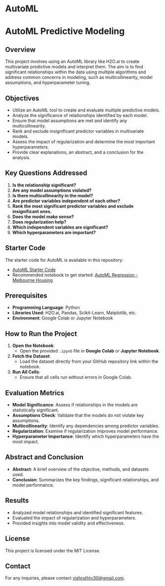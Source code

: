 # AutoML

# AutoML Predictive Modeling

## Overview
This project involves using an AutoML library like H2O.ai to create multivariate predictive models and interpret them. The aim is to find significant relationships within the data using multiple algorithms and address common concerns in modeling, such as multicollinearity, model assumptions, and hyperparameter tuning.

## Objectives
- Utilize an AutoML tool to create and evaluate multiple predictive models.
- Analyze the significance of relationships identified by each model.
- Ensure that model assumptions are met and identify any multicollinearity.
- Rank and exclude insignificant predictor variables in multivariate models.
- Assess the impact of regularization and determine the most important hyperparameters.
- Provide clear explanations, an abstract, and a conclusion for the analysis.

## Key Questions Addressed
1. **Is the relationship significant?**
2. **Are any model assumptions violated?**
3. **Is there multicollinearity in the model?**
4. **Are predictor variables independent of each other?**
5. **Rank the most significant predictor variables and exclude insignificant ones.**
6. **Does the model make sense?**
7. **Does regularization help?**
8. **Which independent variables are significant?**
9. **Which hyperparameters are important?**

## Starter Code
The starter code for AutoML is available in this repository:
- [AutoML Starter Code](https://github.com/aiskunks/YouTube/tree/main/A_Crash_Course_in_Statistical_Learning/AutoML)
- Recommended notebook to get started: [AutoML Regression - Melbourne Housing](https://github.com/aiskunks/YouTube/blob/main/A_Crash_Course_in_Statistical_Learning/AutoML/CC_Kaggle_AutoML_Regression_Melbourne_Housing.ipynb)

## Prerequisites
- **Programming Language**: Python
- **Libraries Used**: H2O.ai, Pandas, Scikit-Learn, Matplotlib, etc.
- **Environment**: Google Colab or Jupyter Notebook

## How to Run the Project
1. **Open the Notebook**: 
   - Open the provided `.ipynb` file in **Google Colab** or **Jupyter Notebook**.
2. **Fetch the Dataset**: 
   - Load the dataset directly from your GitHub repository link within the notebook.
3. **Run All Cells**: 
   - Ensure that all cells run without errors in Google Colab.

## Evaluation Metrics
- **Model Significance**: Assess if relationships in the models are statistically significant.
- **Assumptions Check**: Validate that the models do not violate key assumptions.
- **Multicollinearity**: Identify any dependencies among predictor variables.
- **Regularization**: Examine if regularization improves model performance.
- **Hyperparameter Importance**: Identify which hyperparameters have the most impact.

## Abstract and Conclusion
- **Abstract**: A brief overview of the objective, methods, and datasets used.
- **Conclusion**: Summarizes the key findings, significant relationships, and model performance.

## Results
- Analyzed model relationships and identified significant features.
- Evaluated the impact of regularization and hyperparameters.
- Provided insights into model validity and effectiveness.

## License
This project is licensed under the MIT License.

## Contact
For any inquiries, please contact vishruthtv30@gmail.com.
